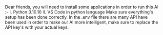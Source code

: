 Dear friends, you will need to install some applications in order to run this AI :-
I. Python 3.10.10
II. VS Code in python language 
Make sure everything's setup has been done correctly.
In the .env file there are many API have been used in order to make our AI more intelligent, make sure to replace the API key's with your actual keys.
